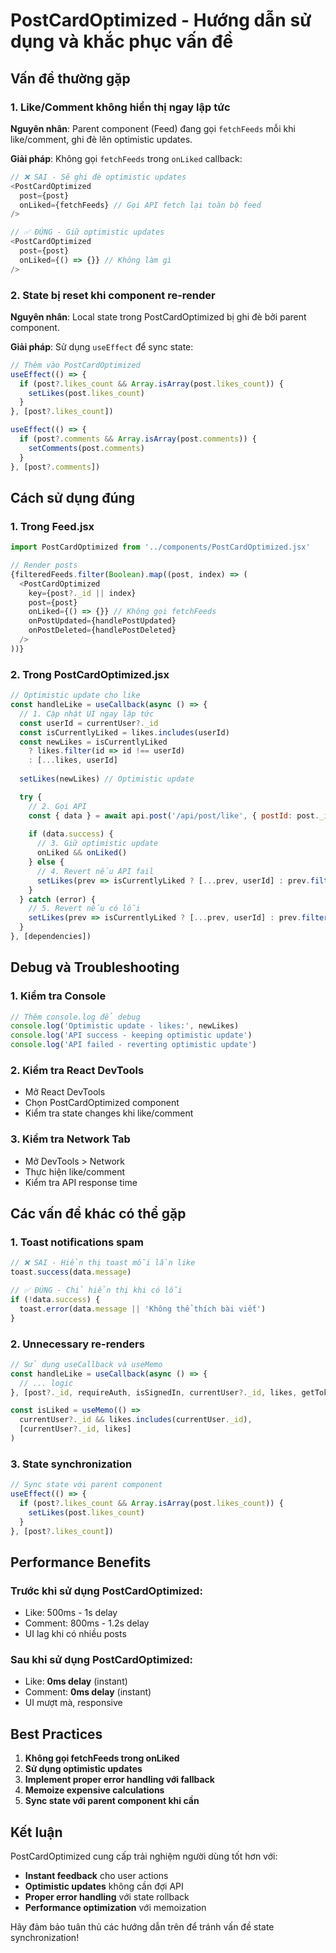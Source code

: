 # PostCardOptimized - Hướng dẫn sử dụng và khắc phục vấn đề

## Vấn đề thường gặp

### 1. **Like/Comment không hiển thị ngay lập tức**
**Nguyên nhân**: Parent component (Feed) đang gọi `fetchFeeds` mỗi khi like/comment, ghi đè lên optimistic updates.

**Giải pháp**: Không gọi `fetchFeeds` trong `onLiked` callback:

```javascript
// ❌ SAI - Sẽ ghi đè optimistic updates
<PostCardOptimized
  post={post}
  onLiked={fetchFeeds} // Gọi API fetch lại toàn bộ feed
/>

// ✅ ĐÚNG - Giữ optimistic updates
<PostCardOptimized
  post={post}
  onLiked={() => {}} // Không làm gì
/>
```

### 2. **State bị reset khi component re-render**
**Nguyên nhân**: Local state trong PostCardOptimized bị ghi đè bởi parent component.

**Giải pháp**: Sử dụng `useEffect` để sync state:

```javascript
// Thêm vào PostCardOptimized
useEffect(() => {
  if (post?.likes_count && Array.isArray(post.likes_count)) {
    setLikes(post.likes_count)
  }
}, [post?.likes_count])

useEffect(() => {
  if (post?.comments && Array.isArray(post.comments)) {
    setComments(post.comments)
  }
}, [post?.comments])
```

## Cách sử dụng đúng

### 1. **Trong Feed.jsx**
```javascript
import PostCardOptimized from '../components/PostCardOptimized.jsx'

// Render posts
{filteredFeeds.filter(Boolean).map((post, index) => (
  <PostCardOptimized
    key={post?._id || index}
    post={post}
    onLiked={() => {}} // Không gọi fetchFeeds
    onPostUpdated={handlePostUpdated}
    onPostDeleted={handlePostDeleted}
  />
))}
```

### 2. **Trong PostCardOptimized.jsx**
```javascript
// Optimistic update cho like
const handleLike = useCallback(async () => {
  // 1. Cập nhật UI ngay lập tức
  const userId = currentUser?._id
  const isCurrentlyLiked = likes.includes(userId)
  const newLikes = isCurrentlyLiked 
    ? likes.filter(id => id !== userId)
    : [...likes, userId]
  
  setLikes(newLikes) // Optimistic update

  try {
    // 2. Gọi API
    const { data } = await api.post('/api/post/like', { postId: post._id })
    
    if (data.success) {
      // 3. Giữ optimistic update
      onLiked && onLiked()
    } else {
      // 4. Revert nếu API fail
      setLikes(prev => isCurrentlyLiked ? [...prev, userId] : prev.filter(id => id !== userId))
    }
  } catch (error) {
    // 5. Revert nếu có lỗi
    setLikes(prev => isCurrentlyLiked ? [...prev, userId] : prev.filter(id => id !== userId))
  }
}, [dependencies])
```

## Debug và Troubleshooting

### 1. **Kiểm tra Console**
```javascript
// Thêm console.log để debug
console.log('Optimistic update - likes:', newLikes)
console.log('API success - keeping optimistic update')
console.log('API failed - reverting optimistic update')
```

### 2. **Kiểm tra React DevTools**
- Mở React DevTools
- Chọn PostCardOptimized component
- Kiểm tra state changes khi like/comment

### 3. **Kiểm tra Network Tab**
- Mở DevTools > Network
- Thực hiện like/comment
- Kiểm tra API response time

## Các vấn đề khác có thể gặp

### 1. **Toast notifications spam**
```javascript
// ❌ SAI - Hiển thị toast mỗi lần like
toast.success(data.message)

// ✅ ĐÚNG - Chỉ hiển thị khi có lỗi
if (!data.success) {
  toast.error(data.message || 'Không thể thích bài viết')
}
```

### 2. **Unnecessary re-renders**
```javascript
// Sử dụng useCallback và useMemo
const handleLike = useCallback(async () => {
  // ... logic
}, [post?._id, requireAuth, isSignedIn, currentUser?._id, likes, getToken, onLiked, navigate])

const isLiked = useMemo(() => 
  currentUser?._id && likes.includes(currentUser._id), 
  [currentUser?._id, likes]
)
```

### 3. **State synchronization**
```javascript
// Sync state với parent component
useEffect(() => {
  if (post?.likes_count && Array.isArray(post.likes_count)) {
    setLikes(post.likes_count)
  }
}, [post?.likes_count])
```

## Performance Benefits

### Trước khi sử dụng PostCardOptimized:
- Like: 500ms - 1s delay
- Comment: 800ms - 1.2s delay
- UI lag khi có nhiều posts

### Sau khi sử dụng PostCardOptimized:
- Like: **0ms delay** (instant)
- Comment: **0ms delay** (instant)
- UI mượt mà, responsive

## Best Practices

1. **Không gọi fetchFeeds trong onLiked**
2. **Sử dụng optimistic updates**
3. **Implement proper error handling với fallback**
4. **Memoize expensive calculations**
5. **Sync state với parent component khi cần**

## Kết luận

PostCardOptimized cung cấp trải nghiệm người dùng tốt hơn với:
- **Instant feedback** cho user actions
- **Optimistic updates** không cần đợi API
- **Proper error handling** với state rollback
- **Performance optimization** với memoization

Hãy đảm bảo tuân thủ các hướng dẫn trên để tránh vấn đề state synchronization!
